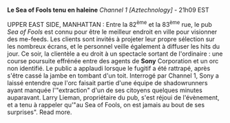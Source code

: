 ﻿**Le Sea of Fools tenu en haleine**
*Channel 1 [Aztechnology]* - 21h09 EST

UPPER EAST SIDE, MANHATTAN : Entre la 82<sup>ème</sup> et la 83<sup>ème</sup> rue, le pub *Sea of Fools* est connu pour être le meilleur endroit en ville pour visionner des me-feeds. Les clients sont invités à projeter leur propre sélection sur les nombreux écrans, et le personnel veille également à diffuser les hits du jour.
Ce soir, la clientèle a eu droit à un spectacle sortant de l'ordinaire : une course poursuite effrénée entre des agents de **Sony** Corporation et un orc non identifié. Le public a applaudi lorsque le fugitif a été rattrapé, après s'être cassé la jambe en tombant d'un toit. Interrogé par Channel 1, Sony a laissé entendre que l'orc faisait partie d'une équipe de shadowrunners ayant manquée l'"extraction" d'un de ses citoyens quelques minutes auparavant.
Larry Lieman, propriétaire du pub, s'est réjoui de l'évènement, et a tenu à rappeler qu'"au Sea of Fools, on est jamais au bout de ses surprises". Read more.
